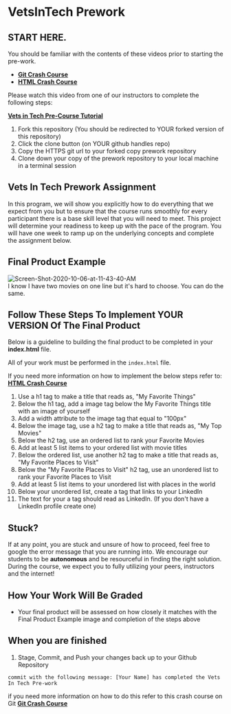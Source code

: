 # VetsInTech Prework

## START HERE.

You should be familiar with the contents of these videos prior to starting the pre-work.

- **[Git Crash Course](https://www.youtube.com/watch?v=SWYqp7iY_Tc&feature=emb_logo)**
- **[HTML Crash Course](https://www.youtube.com/watch?v=UB1O30fR-EE)**

Please watch this video from one of our instructors to complete the following steps:

**[Vets in Tech Pre-Course Tutorial](https://youtu.be/CQi9lYXStk8)**

1. Fork this repository (You should be redirected to YOUR forked version of this repository)
2. Click the clone button (on YOUR github handles repo)
3. Copy the HTTPS git url to your forked copy prework repository
4. Clone down your copy of the prework repository to your local machine in a terminal session

## Vets In Tech Prework Assignment

In this program, we will show you explicitly how to do everything that we expect from you but to ensure that the course runs smoothly for every participant
there is a base skill level that you will need to meet. This project will determine your readiness to keep up with the pace of the program.
You will have one week to ramp up on the underlying concepts and complete the assignment below.

## Final Product Example

<img src="https://i.ibb.co/KG8NJMX/Screen-Shot-2020-10-06-at-11-43-40-AM.png" alt="Screen-Shot-2020-10-06-at-11-43-40-AM" border="0">

<br>
I know I have two movies on one line but it's hard to choose. You can do the same.

## Follow These Steps To Implement YOUR VERSION Of The Final Product

Below is a guideline to building the final product to be completed in your **index.html** file.

All of your work must be performed in the `index.html` file.

If you need more information on how to implement the below steps refer to: **[HTML Crash Course](https://www.youtube.com/watch?v=UB1O30fR-EE)**

1. Use a h1 tag to make a title that reads as, "My Favorite Things"
2. Below the h1 tag, add a image tag below the My Favorite Things title with an image of yourself
3. Add a width attribute to the image tag that equal to "100px"
4. Below the image tag, use a h2 tag to make a title that reads as, "My Top Movies"
5. Below the h2 tag, use an ordered list to rank your Favorite Movies
6. Add at least 5 list items to your ordered list with movie titles
7. Below the ordered list, use another h2 tag to make a title that reads as, "My Favorite Places to Visit"
8. Below the "My Favorite Places to Visit" h2 tag, use an unordered list to rank your Favorite Places to Visit
9. Add at least 5 list items to your unordered list with places in the world
10. Below your unordered list, create a tag that links to your LinkedIn
11. The text for your a tag should read as LinkedIn. (If you don't have a LinkedIn profile create one)

## Stuck?

If at any point, you are stuck and unsure of how to proceed, feel free to google the error message that you are running into. We encourage our students to be **autonomous** and be resourceful in finding the right solution. During the course, we expect you to fully utilizing your peers, instructors and the internet!

## How Your Work Will Be Graded

- Your final product will be assessed on how closely it matches with the Final Product Example image and completion
  of the steps above

## When you are finished

1. Stage, Commit, and Push your changes back up to your Github Repository

```git
commit with the following message: [Your Name] has completed the Vets In Tech Pre-work
```

if you need more information on how to do this refer to this crash course on Git **[Git Crash Course](https://www.youtube.com/watch?v=SWYqp7iY_Tc&feature=emb_logo)**
